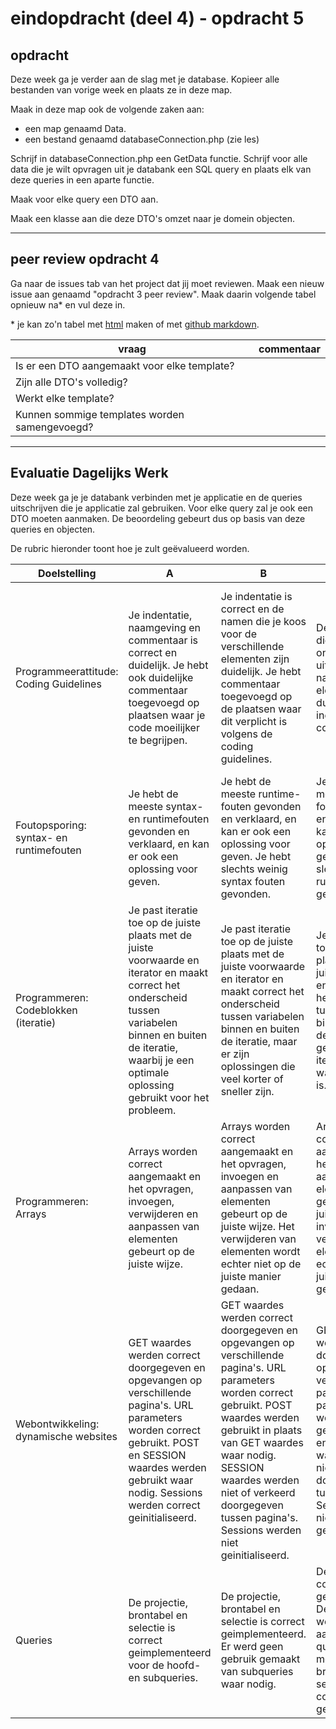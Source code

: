 # eindopdracht (deel 4) - opdracht 5

## opdracht

Deze week ga je verder aan de slag met je database. Kopieer alle bestanden van vorige week en plaats ze in deze map.

Maak in deze map ook de volgende zaken aan:

 - een map genaamd Data.
 - een bestand genaamd databaseConnection.php (zie les)

Schrijf in databaseConnection.php een GetData functie. Schrijf voor alle data die je wilt opvragen uit je databank een SQL query en plaats elk van deze queries in een aparte functie.

Maak voor elke query een DTO aan.

Maak een klasse aan die deze DTO's omzet naar je domein objecten.

---

## peer review opdracht 4

Ga naar de issues tab van het project dat jij moet reviewen. Maak een nieuw issue aan genaamd "opdracht 3 peer review". Maak daarin volgende tabel opnieuw na* en vul deze in.

\* je kan zo'n tabel met [html](https://www.w3schools.com/html/html_tables.asp) maken of met [github markdown](https://help.github.com/en/github/writing-on-github/organizing-information-with-tables).

| vraag | commentaar |
| --- | --- |
| Is er een DTO aangemaakt voor elke template? |  |
| Zijn alle DTO's volledig? |  |
| Werkt elke template? |  |
| Kunnen sommige templates worden samengevoegd? |  |

---

## Evaluatie Dagelijks Werk

Deze week ga je je databank verbinden met je applicatie en de queries uitschrijven die je applicatie zal gebruiken. Voor elke query zal je ook een DTO moeten aanmaken. De beoordeling gebeurt dus op basis van deze queries en objecten.

De rubric hieronder toont hoe je zult geëvalueerd worden. 

| Doelstelling | A | B | C | D | E |
| --- | --- | --- | --- | --- | --- |
|	Programmeerattitude: Coding Guidelines	|	Je indentatie, naamgeving en commentaar is correct en duidelijk. Je hebt ook duidelijke commentaar toegevoegd op plaatsen waar je code moeilijker te begrijpen.	|	Je indentatie is correct en de namen die je koos voor de verschillende elementen zijn duidelijk. Je hebt commentaar toegevoegd op de plaatsen waar dit verplicht is volgens de coding guidelines.	|	De commentaar die je schrijft is onvoldoende uitgewerkt. De naamgeving van elementen is duidelijk en je indentatie is correct.	|	De namen die je kiest voor de verschillende elementen zijn niet duidelijk genoeg. Je indentatie is correct en je hebt commentaar toegevoegd op de plaatsen waar dit verplicht is volgens de coding guidelines. 	|	Je indentatie, naamgeving en commentaar zijn onduidelijk en onvoldoende uitgewerkt.	|														
|	Foutopsporing: syntax- en runtimefouten	|	Je hebt de meeste syntax- en runtimefouten gevonden en verklaard, en kan er ook een oplossing voor geven.	|	Je hebt de meeste runtime-fouten gevonden en verklaard, en kan er ook een oplossing voor geven. Je hebt slechts weinig syntax fouten gevonden.	|	Je hebt de meeste syntax-fouten gevonden en verklaard, en kan er ook een oplossing voor geven. Je hebt slechts weinig runtime fouten gevonden.	|	Je hebt weinig fouten gevonden. Je kan de fouten die je vond wel verklaren, maar je biedt weinig oplossingen hiervoor.	|	Je hebt weinig fouten gevonden. De fouten die je vond kan je niet verklaren of oplossen.	|														
|	Programmeren: Codeblokken (iteratie)	|	Je past iteratie toe op de juiste plaats met de juiste voorwaarde en iterator en maakt correct het onderscheid tussen variabelen binnen en buiten de iteratie, waarbij je een optimale oplossing gebruikt voor het probleem.	|	Je past iteratie toe op de juiste plaats met de juiste voorwaarde en iterator en maakt correct het onderscheid tussen variabelen binnen en buiten de iteratie, maar er zijn oplossingen die veel korter of sneller zijn.	|	Je past iteratie toe op de juiste plaats met de juiste voorwaarde en maakt correct het onderscheid tussen variabelen binnen en buiten de iteratie, maar gebruikt de iterator niet wanneer dit nodig is.	|	Je past iteratie toe op de juiste plaats met de juiste voorwaarde, maar gebruikt de iterator niet wanneer dit nodig is en begrijpt niet wat het verschil is tussen een variabele die voor, tijdens en na de iteratie wordt aangemaakt.	|	Iteraties worden niet gebruikt waar nodig. Wanneer je een selectie gebruikt is de voorwaarde niet juist.	|														
|	Programmeren: Arrays	|	Arrays worden correct aangemaakt en het opvragen, invoegen, verwijderen en aanpassen van elementen gebeurt op de juiste wijze. 	|	Arrays worden correct aangemaakt en het opvragen, invoegen en aanpassen van elementen gebeurt op de juiste wijze. Het verwijderen van elementen wordt echter niet op de juiste manier gedaan.	|	Arrays worden correct aangemaakt en het opvragen en aanpassen van elementen gebeurt op de juiste wijze. Het invoegen en verwijderen van elementen wordt echter niet op de juiste manier gedaan.	|	Arrays worden correct aangemaakt en het opvragen van elementen gebeurt op de juiste wijze. Het invoegen, aanpassen en verwijderen van elementen wordt echter niet op de juiste manier gedaan.	|	Arrays worden op de verkeerde manier aangemaakt. Het opvragen, invoegen en verwijderen van elementen gebeurt niet op de correcte wijze.	|														
|	Webontwikkeling: dynamische websites	|	GET waardes werden correct doorgegeven en opgevangen op verschillende pagina's. URL parameters worden correct gebruikt. POST en SESSION waardes werden gebruikt waar nodig. Sessions werden correct geinitialiseerd. 	|	GET waardes werden correct doorgegeven en opgevangen op verschillende pagina's. URL parameters worden correct gebruikt. POST waardes werden gebruikt in plaats van GET waardes waar nodig. SESSION waardes werden niet of verkeerd doorgegeven tussen pagina's. Sessions werden niet geinitialiseerd. 	|	GET waardes werden correct doorgegeven en opgevangen op verschillende pagina's. URL parameters worden correct gebruikt. POST en SESSION waardes werden niet of verkeerd doorgegeven tussen pagina's. Sessions werden niet geinitialiseerd. 	|	GET waardes werden correct doorgegeven naar verschillende pagina's. POST en SESSION waardes werden niet of verkeerd doorgegeven tussen pagina's. Sessions werden niet geinitialiseerd. URL parameters worden verkeerd gebruikt.	|	GET, POST en SESSION waardes werden niet of verkeerd doorgegeven tussen pagina's. Sessions werden niet geinitialiseerd. URL parameters worden verkeerd gebruikt.	|														
|	Queries	|	De projectie, brontabel en selectie is correct geimplementeerd voor de hoofd- en subqueries.	|	De projectie, brontabel en selectie is correct geimplementeerd. Er werd geen gebruik gemaakt van subqueries waar nodig.	|	De projectie is correct geimplementeerd. De brontabel werd correct aangeduid voor queries uit meerdere brontabellen. De selectie is niet correct geimplementeerd.	|	De projectie is correct geimplementeerd. De brontabel werd correct aangeduid voor queries uit één brontabel. De selectie is niet correct geimplementeerd.	|	De projectie, brontabel en selectie van queries zijn verkeerd geimplementeerd.	|														